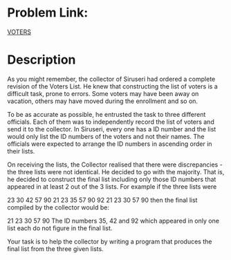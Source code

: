 # Problem Link:
[VOTERS](https://www.codechef.com/problems/VOTERS/)

# Description
As you might remember, the collector of Siruseri had ordered a complete revision of the Voters List. He knew that constructing the list of voters is a difficult task, prone to errors. Some voters may have been away on vacation, others may have moved during the enrollment and so on.

To be as accurate as possible, he entrusted the task to three different officials. Each of them was to independently record the list of voters and send it to the collector. In Siruseri, every one has a ID number and the list would only list the ID numbers of the voters and not their names. The officials were expected to arrange the ID numbers in ascending order in their lists.

On receiving the lists, the Collector realised that there were discrepancies - the three lists were not identical. He decided to go with the majority. That is, he decided to construct the final list including only those ID numbers that appeared in at least 2 out of the 3 lists. For example if the three lists were

23  30  42  57  90
21  23  35  57  90  92
21  23  30  57  90 
then the final list compiled by the collector would be:

21  23  30  57  90
The ID numbers 35, 42 and 92 which appeared in only one list each do not figure in the final list.

Your task is to help the collector by writing a program that produces the final list from the three given lists.